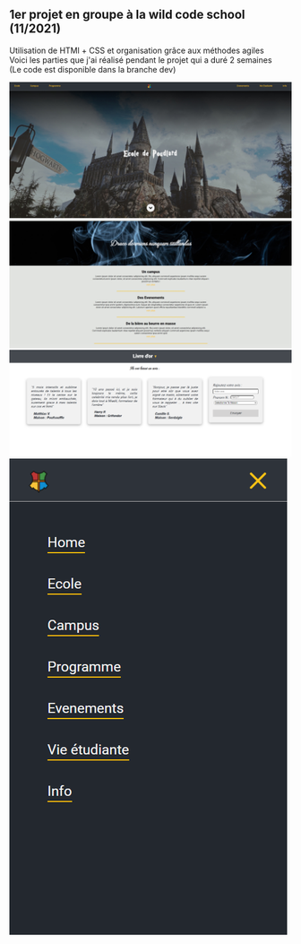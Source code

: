 ## 1er projet en groupe à la wild code school (11/2021)
Utilisation de HTMl + CSS et organisation grâce aux méthodes agiles<br/>
Voici les parties que j'ai réalisé pendant le projet qui a duré 2 semaines<br/>
(Le code est disponible dans la branche dev)

<img src="https://github.com/leoPinchon/projet1_poudlard/blob/main/poudHome.jpg">

<img src="https://github.com/leoPinchon/projet1_poudlard/blob/main/poudTem2.jpg">

<img src="https://github.com/leoPinchon/projet1_poudlard/blob/main/poudVie2.png">

<img src="https://github.com/leoPinchon/projet1_poudlard/blob/main/poudPhone.png">
